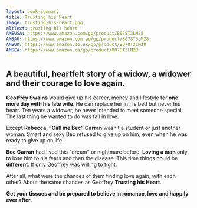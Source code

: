 ```yaml
---
layout: book-summary
title: Trusting his Heart
image: trusting-his-heart.png
altText: trusting his heart
AMSUSA: https://www.amazon.com/gp/product/B078T3LM28
AMSAU: https://www.amazon.com.au/gp/product/B078T3LM28
AMSUK: https://www.amazon.co.uk/gp/product/B078T3LM28
AMSCA: https://www.amazon.ca/gp/product/B078T3LM28
---
```

## A beautiful, heartfelt story of a widow, a widower and their courage to love again.

**Geoffrey Swains** would give up his career, money and lifestyle for **one more day with his late wife**.
He can replace her in his bed but never his heart. 
Ten years a widower, he never intended to meet someone special. 
The last thing he wanted to do was fall in love.

Except **Rebecca, “Call me Bec” Garran** wasn’t a student or just another woman.
Smart and sexy Bec refused to give up on him, even when he was ready to give up on life.


**Bec Garran** had lived this "dream" or nightmare before.
**Loving a man** only to lose him to his fears and then the disease.
This time things could be **different**. 
If only Geoffrey was willing to fight.

After all, what were the chances of them finding love again, with each other?
About the same chances as Geoffrey **Trusting his Heart**.

**Get your tissues and be prepared to believe in romance, love and happily ever after.**